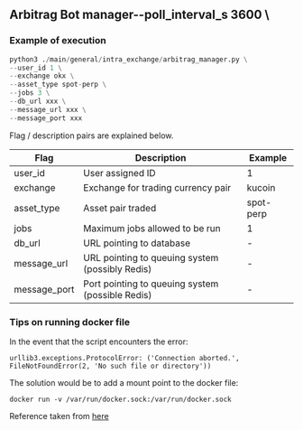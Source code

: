 ## Arbitrag Bot manager--poll_interval_s 3600 \


### Example of execution
```python
python3 ./main/general/intra_exchange/arbitrag_manager.py \
--user_id 1 \
--exchange okx \
--asset_type spot-perp \
--jobs 3 \
--db_url xxx \
--message_url xxx \
--message_port xxx
```

Flag / description pairs are explained below.

| Flag | Description | Example |
| --- | --- | --- |
| user_id | User assigned ID | 1 |
| exchange | Exchange for trading currency pair | kucoin |
| asset_type | Asset pair traded | spot-perp |
| jobs | Maximum jobs allowed to be run | 1 |
| db_url | URL pointing to database | - |
| message_url | URL pointing to queuing system (possibly Redis) | - |
| message_port | Port pointing to queuing system (possible Redis) | - |

### Tips on running docker file
In the event that the script encounters the error:

```
urllib3.exceptions.ProtocolError: ('Connection aborted.', FileNotFoundError(2, 'No such file or directory'))
```

The solution would be to add a mount point to the docker file:

```
docker run -v /var/run/docker.sock:/var/run/docker.sock
```

Reference taken from [here](https://forums.docker.com/t/docker-sdk-for-python/96330/2)
